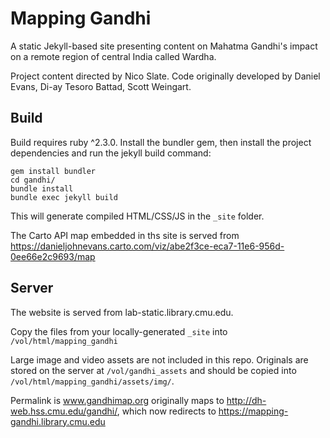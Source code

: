 # Mapping Gandhi

A static Jekyll-based site presenting content on Mahatma Gandhi's impact on a remote region of central India called Wardha.

Project content directed by Nico Slate. Code originally developed by Daniel Evans, Di-ay Tesoro Battad, Scott Weingart.

## Build

Build requires ruby ^2.3.0. Install the bundler gem, then install the project dependencies and run the jekyll build command:

```
gem install bundler
cd gandhi/
bundle install
bundle exec jekyll build
```

This will generate compiled HTML/CSS/JS in the `_site` folder.

The Carto API map embedded in ths site is served from https://danieljohnevans.carto.com/viz/abe2f3ce-eca7-11e6-956d-0ee66e2c9693/map

## Server

The website is served from lab-static.library.cmu.edu.

Copy the files from your locally-generated `_site` into `/vol/html/mapping_gandhi`

Large image and video assets are not included in this repo. Originals are stored on the server at `/vol/gandhi_assets` and should be copied into `/vol/html/mapping_gandhi/assets/img/`.

Permalink is www.gandhimap.org originally maps to http://dh-web.hss.cmu.edu/gandhi/, which now redirects to https://mapping-gandhi.library.cmu.edu
